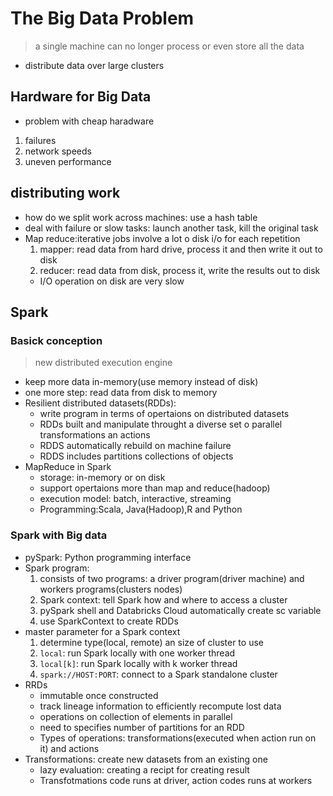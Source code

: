 # The Big Data Problem
> a single machine can no longer process or even store all the data
* distribute data over large clusters

##  Hardware for Big Data
* problem with cheap haradware
1. failures
2. network speeds
3. uneven performance

## distributing work
* how do we split work across machines: use a hash table
* deal with failure or slow tasks: launch another task, kill the original task
* Map reduce:iterative jobs involve a lot o disk i/o for each repetition
  1. mapper: read data from hard drive, process it and then write it out to disk
  2. reducer: read data from disk, process it, write the results out to disk
  *  I/O operation on disk are very slow

## Spark
### Basick conception
> new distributed execution engine
* keep more data in-memory(use memory instead of disk)
* one more step: read data from disk to memory
* Resilient distributed datasets(RDDs): 
  * write program in terms of opertaions on distributed datasets
  * RDDs built and manipulate throught a diverse set o parallel transformations an actions
  * RDDS automatically rebuild on machine failure
  * RDDS includes partitions collections of objects 
* MapReduce in Spark
  * storage: in-memory or on disk
  * support opertaions more than map and reduce(hadoop)
  * execution model: batch, interactive, streaming
  * Programming:Scala, Java(Hadoop),R and Python
  
### Spark with Big data
* pySpark: Python programming interface
* Spark program:
  1. consists of two programs: a driver program(driver machine) and workers programs(clusters nodes)
  2. Spark context: tell Spark how and where to access a cluster
  3. pySpark shell and Databricks Cloud automatically create sc variable
  4. use SparkContext to create RDDs
* master parameter for a Spark context
  1. determine type(local, remote) an size of cluster to use
  2. `local`: run Spark locally with one worker thread
  3. `local[k]`:  run Spark locally with k worker thread
  4. `spark://HOST:PORT`: connect to a Spark standalone cluster
* RRDs
  * immutable once constructed
  * track lineage information to efficiently recompute lost data
  * operations on collection of elements in parallel
  * need to specifies number of partitions for an RDD
  * Types of operations: transformations(executed when action run on it) and actions
* Transformations: create new datasets from an existing one
  * lazy evaluation: creating a recipt for creating result
  * Transfotmations code runs at driver, action codes runs at workers
  



